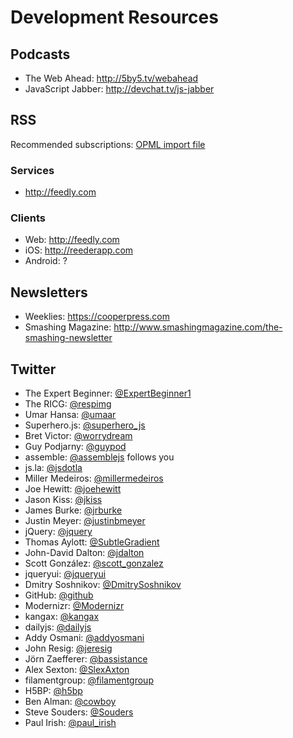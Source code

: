 # Development Resources


## Podcasts

- The Web Ahead: <http://5by5.tv/webahead>
- JavaScript Jabber: <http://devchat.tv/js-jabber>


## RSS

Recommended subscriptions: [OPML import file](https://github.com/SapientNitroLA/development-resources)

### Services
 
  - <http://feedly.com>

### Clients

  - Web: <http://feedly.com>
  - iOS: <http://reederapp.com>
  - Android: ?



## Newsletters

- Weeklies: <https://cooperpress.com>
- Smashing Magazine: <http://www.smashingmagazine.com/the-smashing-newsletter>


## Twitter

- The Expert Beginner: [@ExpertBeginner1](https://twitter.com/ExpertBeginner1)
- The RICG: [@respimg](https://twitter.com/respimg)
- Umar Hansa: [@umaar](https://twitter.com/umaar)
- Superhero.js: [@superhero_js](https://twitter.com/superhero_js)
- Bret Victor: [@worrydream](https://twitter.com/worrydream)
- Guy Podjarny: [@guypod](https://twitter.com/guypod)
- assemble: [@assemblejs](https://twitter.com/assemblejs) follows you
- js.la: [@jsdotla](https://twitter.com/jsdotla)
- Miller Medeiros: [@millermedeiros](https://twitter.com/millermedeiros)
- Joe Hewitt: [@joehewitt](https://twitter.com/joehewitt)
- Jason Kiss: [@jkiss](https://twitter.com/jkiss)
- James Burke: [@jrburke](https://twitter.com/jrburke)
- Justin Meyer: [@justinbmeyer](https://twitter.com/justinbmeyer)
- jQuery: [@jquery](https://twitter.com/jquery)
- Thomas Aylott: [@SubtleGradient](https://twitter.com/SubtleGradient)
- John-David Dalton: [@jdalton](https://twitter.com/jdalton)
- Scott González: [@scott_gonzalez](https://twitter.com/scott_gonzalez)
- jqueryui: [@jqueryui](https://twitter.com/jqueryui)
- Dmitry Soshnikov: [@DmitrySoshnikov](https://twitter.com/DmitrySoshnikov)
- GitHub: [@github](https://twitter.com/github)
- Modernizr: [@Modernizr](https://twitter.com/Modernizr)
- kangax: [@kangax](https://twitter.com/kangax)
- dailyjs: [@dailyjs](https://twitter.com/dailyjs)
- Addy Osmani: [@addyosmani](https://twitter.com/addyosmani)
- John Resig: [@jeresig](https://twitter.com/jeresig)
- Jörn Zaefferer: [@bassistance](https://twitter.com/bassistance)
- Alex Sexton: [@SlexAxton](https://twitter.com/SlexAxton)
- filamentgroup: [@filamentgroup](https://twitter.com/filamentgroup)
- H5BP: [@h5bp](https://twitter.com/h5bp)
- Ben Alman: [@cowboy](https://twitter.com/cowboy)
- Steve Souders: [@Souders](https://twitter.com/Souders)
- Paul Irish: [@paul_irish](https://twitter.com/paul_irish)